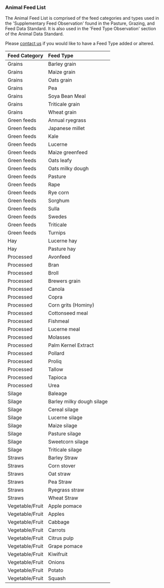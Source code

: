 ### Animal Feed List

The Animal Feed List is comprised of the feed categories and types used in the 'Supplementary Feed Observation' found in the Pasture, Grazing, and Feed Data Standard. It is also used in the 'Feed Type Observation' section of the Animal Data Standard. 

Please [contact us](https://github.com/Datalinker-Org/Datalinker-Org.io/blob/master/contact.md) if you would like to have a Feed Type added or altered.

Feed Category | Feed Type
:------------ | :--------
Grains | Barley grain
Grains | Maize grain
Grains | Oats grain
Grains | Pea
Grains | Soya Bean Meal
Grains | Triticale grain
Grains | Wheat grain
Green feeds | Annual ryegrass
Green feeds | Japanese millet
Green feeds | Kale
Green feeds | Lucerne
Green feeds | Maize greenfeed
Green feeds | Oats leafy
Green feeds | Oats milky dough
Green feeds | Pasture
Green feeds | Rape
Green feeds | Rye corn
Green feeds | Sorghum
Green feeds | Sulla
Green feeds | Swedes
Green feeds | Triticale
Green feeds | Turnips
Hay | Lucerne hay
Hay | Pasture hay
Processed | Avonfeed
Processed | Bran
Processed | Broll
Processed | Brewers grain
Processed | Canola
Processed | Copra
Processed | Corn grits (Hominy)
Processed | Cottonseed meal
Processed | Fishmeal
Processed | Lucerne meal
Processed | Molasses
Processed | Palm Kernel Extract
Processed | Pollard
Processed | Proliq
Processed | Tallow
Processed | Tapioca
Processed | Urea
Silage | Baleage
Silage | Barley milky dough silage
Silage | Cereal silage
Silage | Lucerne silage
Silage | Maize silage
Silage | Pasture silage
Silage | Sweetcorn silage
Silage | Triticale silage
Straws | Barley Straw
Straws | Corn stover
Straws | Oat straw
Straws | Pea Straw
Straws | Ryegrass straw
Straws | Wheat Straw
Vegetable/Fruit | Apple pomace
Vegetable/Fruit | Apples
Vegetable/Fruit | Cabbage
Vegetable/Fruit | Carrots
Vegetable/Fruit | Citrus pulp
Vegetable/Fruit | Grape pomace
Vegetable/Fruit | Kiwifruit
Vegetable/Fruit | Onions
Vegetable/Fruit | Potato
Vegetable/Fruit | Squash
